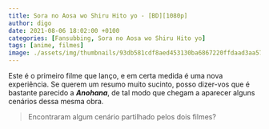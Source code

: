 ```yaml
---
title: Sora no Aosa wo Shiru Hito yo - [BD][1080p]
author: digo
date: 2021-08-06 18:02:00 +0100
categories: [Fansubbing, Sora no Aosa wo Shiru Hito yo]
tags: [anime, filmes]
image: ./assets/img/thumbnails/93db581cdf8aed453130ba6867220ffdaad3aa57.jpeg
---
```


Este é o primeiro filme que lanço, e em certa medida é uma nova experiência. Se querem um resumo muito sucinto, posso dizer-vos que é bastante parecido a ***Anohana***, de tal modo que chegam a aparecer alguns cenários dessa mesma obra.

> Encontraram algum cenário partilhado pelos dois filmes?
